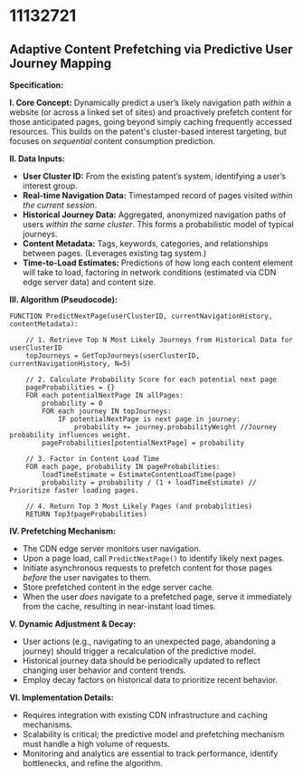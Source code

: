 # 11132721

## Adaptive Content Prefetching via Predictive User Journey Mapping

**Specification:**

**I. Core Concept:** Dynamically predict a user’s likely navigation path *within* a website (or across a linked set of sites) and proactively prefetch content for those anticipated pages, going beyond simply caching frequently accessed resources.  This builds on the patent's cluster-based interest targeting, but focuses on *sequential* content consumption prediction.

**II. Data Inputs:**

*   **User Cluster ID:** From the existing patent’s system, identifying a user’s interest group.
*   **Real-time Navigation Data:** Timestamped record of pages visited *within the current session*.
*   **Historical Journey Data:** Aggregated, anonymized navigation paths of users *within the same cluster*.  This forms a probabilistic model of typical journeys.
*   **Content Metadata:**  Tags, keywords, categories, and relationships between pages.  (Leverages existing tag system.)
*   **Time-to-Load Estimates:** Predictions of how long each content element will take to load, factoring in network conditions (estimated via CDN edge server data) and content size.

**III. Algorithm (Pseudocode):**

```
FUNCTION PredictNextPage(userClusterID, currentNavigationHistory, contentMetadata):

    // 1. Retrieve Top N Most Likely Journeys from Historical Data for userClusterID
    topJourneys = GetTopJourneys(userClusterID, currentNavigationHistory, N=5)

    // 2. Calculate Probability Score for each potential next page
    pageProbabilities = {}
    FOR each potentialNextPage IN allPages:
        probability = 0
        FOR each journey IN topJourneys:
            IF potentialNextPage is next page in journey:
                probability += journey.probabilityWeight //Journey probability influences weight.
        pageProbabilities[potentialNextPage] = probability

    // 3. Factor in Content Load Time
    FOR each page, probability IN pageProbabilities:
        loadTimeEstimate = EstimateContentLoadTime(page)
        probability = probability / (1 + loadTimeEstimate) // Prioritize faster loading pages.

    // 4. Return Top 3 Most Likely Pages (and probabilities)
    RETURN Top3(pageProbabilities)
```

**IV. Prefetching Mechanism:**

*   The CDN edge server monitors user navigation.
*   Upon a page load, call `PredictNextPage()` to identify likely next pages.
*   Initiate asynchronous requests to prefetch content for those pages *before* the user navigates to them.
*   Store prefetched content in the edge server cache.
*   When the user *does* navigate to a prefetched page, serve it immediately from the cache, resulting in near-instant load times.

**V.  Dynamic Adjustment & Decay:**

*   User actions (e.g., navigating to an unexpected page, abandoning a journey) should trigger a recalculation of the predictive model.
*   Historical journey data should be periodically updated to reflect changing user behavior and content trends.
*   Employ decay factors on historical data to prioritize recent behavior.

**VI.  Implementation Details:**

*   Requires integration with existing CDN infrastructure and caching mechanisms.
*   Scalability is critical; the predictive model and prefetching mechanism must handle a high volume of requests.
*   Monitoring and analytics are essential to track performance, identify bottlenecks, and refine the algorithm.